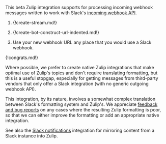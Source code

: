 This beta Zulip integration supports for processing incoming webhook
messages written to work with Slack's [incoming webhook
API](https://api.slack.com/messaging/webhooks).

1. {!create-stream.md!}

1. {!create-bot-construct-url-indented.md!}

1. Use your new webhook URL any place that you would use a Slack webhook.

{!congrats.md!}

Where possible, we prefer to create native Zulip integrations that
make optimal use of Zulip's topics and don't require translating
formatting, but this is a useful stopgap, especially for getting
messages from third-party vendors that only offer a Slack integration
(with no generic outgoing webhook API).

This integration, by its nature, involves a somewhat complex
translation between Slack's formatting system and Zulip's.  We
appreciate [feedback and bug reports](/help/contact-support) on any
cases where the resulting Zulip formatting is poor, so that we can
either improve the formatting or add an appropriate native integration.

See also the [Slack notifications](/integrations/doc/slack)
integration for mirroring content from a Slack instance into Zulip.
